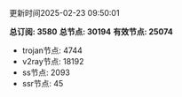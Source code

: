更新时间2025-02-23 09:50:01

**总订阅: 3580**
**总节点: 30194**
**有效节点: 25074**
- trojan节点: 4744
- v2ray节点: 18192
- ss节点: 2093
- ssr节点: 45
